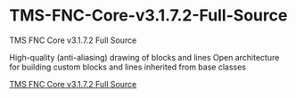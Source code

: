 # TMS-FNC-Core-v3.1.7.2-Full-Source
TMS FNC Core v3.1.7.2 Full Source

High-quality (anti-aliasing) drawing of blocks and lines
Open architecture for building custom blocks and lines inherited from base classes

[TMS FNC Core v3.1.7.2 Full Source](https://developer.team/delphi/34903-tms-fnc-core-v3172-full-source.html)
